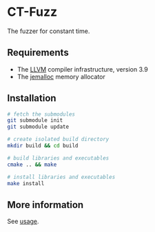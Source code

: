 # CT-Fuzz

The fuzzer for constant time.

## Requirements

* The [LLVM] compiler infrastructure, version 3.9
* The [jemalloc] memory allocator

## Installation

```bash
# fetch the submodules
git submodule init
git submodule update

# create isolated build directory
mkdir build && cd build

# build libraries and executables
cmake .. && make

# install libraries and executables
make install
```

## More information

See [usage].


[LLVM]: http://llvm.org
[jemalloc]: http://jemalloc.net
[usage]: docs/USAGE.md
